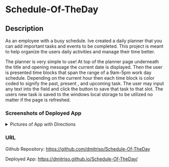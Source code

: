 # Schedule-Of-TheDay

## Description

As an employee with a busy schedule. Ive created a daily planner that you can add important tasks and events to be completed. This project is meant to help organize the users daily activities and manage their time better. 

The planner is very simple to use! At top of the planner page underneath the title and opening message the current date is displayed. Then the user is presented time blocks that span the range of a 9am-5pm work day schedule. Depending on the current hour then each time block is color coded to signify the past, present , and upcoming task. The user may input any text into the field and click the button to save that task to that slot. The users new task is saved to the windows local storage to be utilized no matter if the page is refreshed. 


### Screenshots of Deployed App

<details>

<summary>Pictures of App with Directions</summary>

</details>

### URL

Github Repository: https://github.com/dmitriso/Schedule-Of-TheDay

Deployed App: https://dmitriso.github.io/Schedule-Of-TheDay/





